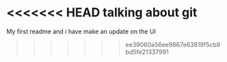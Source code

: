 <<<<<<< HEAD
talking about git
=======
My first readme
and i have make an update on the UI
>>>>>>> ee39060a56ee9867e63819f5cb9bd5fe21337991
